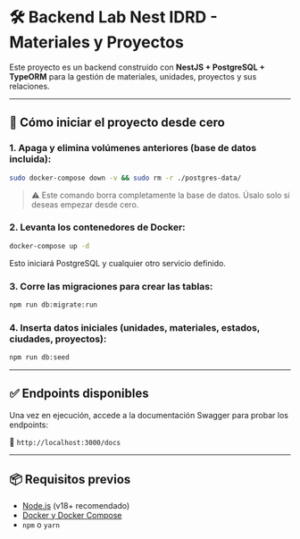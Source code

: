 # 🛠️ Backend Lab Nest IDRD - Materiales y Proyectos

Este proyecto es un backend construido con **NestJS + PostgreSQL + TypeORM** para la gestión de materiales, unidades, proyectos y sus relaciones.

---

## 🚀 Cómo iniciar el proyecto desde cero

### 1. Apaga y elimina volúmenes anteriores (base de datos incluida):

```bash
sudo docker-compose down -v && sudo rm -r ./postgres-data/
```

> ⚠️ Este comando borra completamente la base de datos. Úsalo solo si deseas empezar desde cero.

### 2. Levanta los contenedores de Docker:

```bash
docker-compose up -d
```

Esto iniciará PostgreSQL y cualquier otro servicio definido.

### 3. Corre las migraciones para crear las tablas:

```bash
npm run db:migrate:run
```

### 4. Inserta datos iniciales (unidades, materiales, estados, ciudades, proyectos):

```bash
npm run db:seed
```

---

## ✅ Endpoints disponibles

Una vez en ejecución, accede a la documentación Swagger para probar los endpoints:

📄 `http://localhost:3000/docs`

---

## 📦 Requisitos previos

- [Node.js](https://nodejs.org/) (v18+ recomendado)
- [Docker y Docker Compose](https://docs.docker.com/)
- `npm` o `yarn`